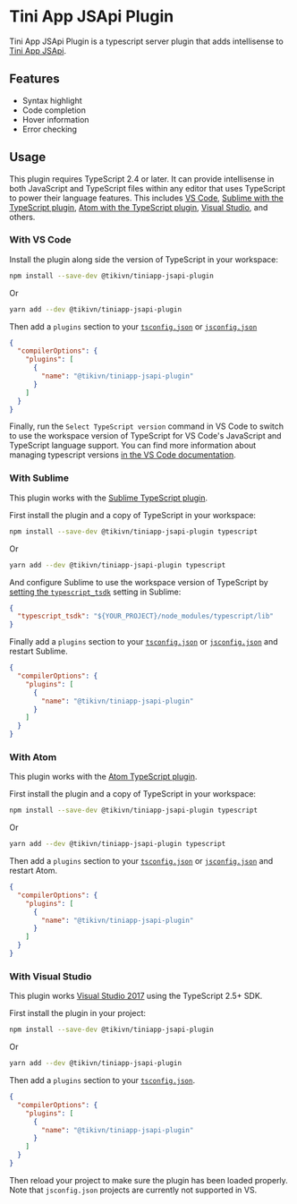 # Tini App JSApi Plugin

Tini App JSApi Plugin is a typescript server plugin that adds intellisense to [Tini App JSApi](https://developers.tiki.vn/docs/api/overview).

## Features

- Syntax highlight
- Code completion
- Hover information
- Error checking

## Usage

This plugin requires TypeScript 2.4 or later. It can provide intellisense in both JavaScript and TypeScript files within any editor that uses TypeScript to power their language features. This includes [VS Code](https://code.visualstudio.com), [Sublime with the TypeScript plugin](https://github.com/Microsoft/TypeScript-Sublime-Plugin), [Atom with the TypeScript plugin](https://atom.io/packages/atom-typescript), [Visual Studio](https://www.visualstudio.com), and others.

### With VS Code

Install the plugin along side the version of TypeScript in your workspace:

```bash
npm install --save-dev @tikivn/tiniapp-jsapi-plugin
```

Or

```bash
yarn add --dev @tikivn/tiniapp-jsapi-plugin
```

Then add a `plugins` section to your [`tsconfig.json`](http://www.typescriptlang.org/docs/handbook/tsconfig-json.html) or [`jsconfig.json`](https://code.visualstudio.com/Docs/languages/javascript#_javascript-project-jsconfigjson)

```json
{
  "compilerOptions": {
    "plugins": [
      {
        "name": "@tikivn/tiniapp-jsapi-plugin"
      }
    ]
  }
}
```

Finally, run the `Select TypeScript version` command in VS Code to switch to use the workspace version of TypeScript for VS Code's JavaScript and TypeScript language support. You can find more information about managing typescript versions [in the VS Code documentation](https://code.visualstudio.com/Docs/languages/typescript#_using-newer-typescript-versions).

### With Sublime

This plugin works with the [Sublime TypeScript plugin](https://github.com/Microsoft/TypeScript-Sublime-Plugin).

First install the plugin and a copy of TypeScript in your workspace:

```bash
npm install --save-dev @tikivn/tiniapp-jsapi-plugin typescript
```

Or

```bash
yarn add --dev @tikivn/tiniapp-jsapi-plugin typescript
```

And configure Sublime to use the workspace version of TypeScript by [setting the `typescript_tsdk`](https://github.com/Microsoft/TypeScript-Sublime-Plugin#note-using-different-versions-of-typescript) setting in Sublime:

```json
{
  "typescript_tsdk": "${YOUR_PROJECT}/node_modules/typescript/lib"
}
```

Finally add a `plugins` section to your [`tsconfig.json`](http://www.typescriptlang.org/docs/handbook/tsconfig-json.html) or [`jsconfig.json`](https://code.visualstudio.com/Docs/languages/javascript#_javascript-project-jsconfigjson) and restart Sublime.

```json
{
  "compilerOptions": {
    "plugins": [
      {
        "name": "@tikivn/tiniapp-jsapi-plugin"
      }
    ]
  }
}
```

### With Atom

This plugin works with the [Atom TypeScript plugin](https://atom.io/packages/atom-typescript).

First install the plugin and a copy of TypeScript in your workspace:

```bash
npm install --save-dev @tikivn/tiniapp-jsapi-plugin typescript
```

Or

```bash
yarn add --dev @tikivn/tiniapp-jsapi-plugin typescript
```

Then add a `plugins` section to your [`tsconfig.json`](http://www.typescriptlang.org/docs/handbook/tsconfig-json.html) or [`jsconfig.json`](https://code.visualstudio.com/Docs/languages/javascript#_javascript-project-jsconfigjson) and restart Atom.

```json
{
  "compilerOptions": {
    "plugins": [
      {
        "name": "@tikivn/tiniapp-jsapi-plugin"
      }
    ]
  }
}
```

### With Visual Studio

This plugin works [Visual Studio 2017](https://www.visualstudio.com) using the TypeScript 2.5+ SDK.

First install the plugin in your project:

```bash
npm install --save-dev @tikivn/tiniapp-jsapi-plugin
```

Or

```bash
yarn add --dev @tikivn/tiniapp-jsapi-plugin
```

Then add a `plugins` section to your [`tsconfig.json`](http://www.typescriptlang.org/docs/handbook/tsconfig-json.html).

```json
{
  "compilerOptions": {
    "plugins": [
      {
        "name": "@tikivn/tiniapp-jsapi-plugin"
      }
    ]
  }
}
```

Then reload your project to make sure the plugin has been loaded properly. Note that `jsconfig.json` projects are currently not supported in VS.
